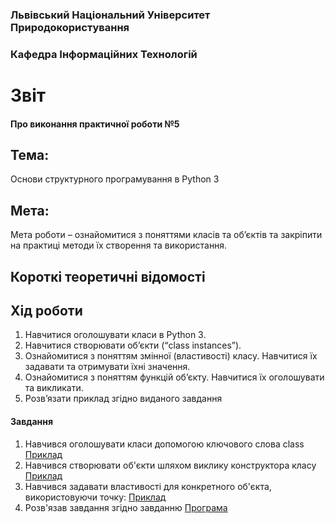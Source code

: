 ### Львівський Національний Університет Природокористування
### Кафедра Інформаційних Технологій
# Звіт 
#### Про виконання практичної роботи №5
## Тема: 
Основи структурного програмування в Python 3
## Мета: 
Мета роботи – ознайомитися з поняттями класів та об’єктів та закріпити
на практиці методи їх створення та використання.
## Короткі теоретичні відомості
## Хід роботи 
1. Навчитися оголошувати класи в Python 3.
2. Навчитися створювати об’єкти (“class instances”).
3. Ознайомитися з поняттям змінної (властивості) класу. Навчитися їх
задавати та отримувати їхні значення.
4. Ознайомитися з поняттям функцій об’єкту. Навчитися їх оголошувати
та викликати.
5. Розв’язати приклад згідно виданого завдання
#### Завдання 
1. Навчився оголошувати класи допомогою ключового слова class [Приклад](./lab5-1.py)
2. Навчився створювати об'єкти шляхом виклику конструктора класу [Приклад](./lab5-2.py) 
3. Навчився задавати властивості для конкретного об'єкта, використовуючи точку: [Приклад](./lab5-3.py)
4. Розв'язав завдання згідно завданню [Програма](./lab5-4.py)

